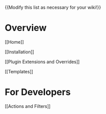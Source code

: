 {{Modify this list as necessary for your wiki!}}

# Overview

[[Home]]

[[Installation]]

[[Plugin Extensions and Overrides]]

[[Templates]]


# For Developers

[[Actions and Filters]]
